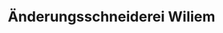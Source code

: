 ---
title: "Änderungsschneiderei Wiliem"
url: /luebbecke/aenderungsschneiderei-wiliem/
shop: Schneiderei
---